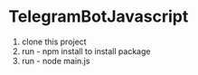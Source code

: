 # TelegramBotJavascript

1. clone this project
2. run - npm install to install package
3. run - node main.js
